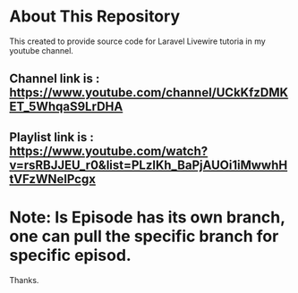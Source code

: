 

# About This Repository

This created to provide source code for Laravel Livewire tutoria in my youtube channel. 
## Channel link is : https://www.youtube.com/channel/UCkKfzDMKET_5WhqaS9LrDHA
## Playlist link is : https://www.youtube.com/watch?v=rsRBJJEU_r0&list=PLzlKh_BaPjAUOi1iMwwhHtVFzWNelPcgx

# Note: Is Episode has its own branch, one can pull the specific branch for specific episod.
Thanks.
